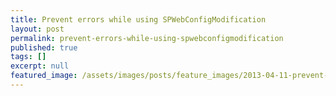 ```yaml
---
title: Prevent errors while using SPWebConfigModification
layout: post
permalink: prevent-errors-while-using-spwebconfigmodification
published: true
tags: []
excerpt: null
featured_image: /assets/images/posts/feature_images/2013-04-11-prevent-errors-while-using-spwebconfigmodification.jpg
---
```

